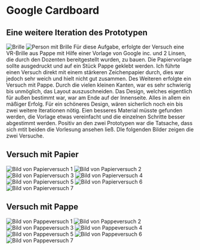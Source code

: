 # Google Cardboard
## Eine weitere Iteration des Prototypen
![Brille](img/iteration/brille.png)
![Person mit Brille](img/iteration/person_mit_brille.png)
Für diese Aufgabe, erfolgte der Versuch eine VR-Brille aus Pappe mit Hilfe einer Vorlage 
von Google inc. und 2 Linsen, die durch den Dozenten bereitgestellt wurden, zu bauen.
Die Papiervorlage sollte ausgedruckt und auf ein Stück Pappe geklebt werden. 
Ich führte einen Versuch direkt mit einem stärkeren Zeichenpapier durch, 
dies war jedoch sehr weich und hielt nicht gut zusammen. 
Des Weiteren erfolgte ein Versuch mit Pappe. 
Durch die vielen kleinen Kanten, war es sehr schwierig bis unmöglich, das Layout auszuschneiden. 
Das Design, welches eigentlich für außen bestimmt war, war am Ende auf der Innenseite. 
Alles in allem ein mäßiger Erfolg. Für ein schöneres Design, 
wären sicherlich noch ein bis zwei weitere Iterationen nötig.
Eien besseres Material müsste gefunden werden, die Vorlage etwas vereinfacht und die einzelnen Schritte besser abgestimmt werden. 
Positiv an den zwei Prototypen war die Tatsache, dass sich mtit beiden die Vorlesung ansehen ließ.
DIe folgenden Bilder zeigen die zwei Versuche.

## Versuch mit Papier

![Bild von Papierversuch 1](img/paper/paper_1.jpg)
![Bild von Papierversuch 2](img/paper/paper_2.jpg)
![Bild von Papierversuch 3](img/paper/paper_3.jpg)
![Bild von Papierversuch 4](img/paper/paper_4.jpg)
![Bild von Papierversuch 5](img/paper/paper_5.jpg)
![Bild von Papierversuch 6](img/paper/paper_6.jpg)
![Bild von Papierversuch 7](img/paper/paper_7.jpg)

## Versuch mit Pappe

![Bild von Pappeversuch 1](img/cardboard/0.jpg)
![Bild von Pappeversuch 2](img/cardboard/1.jpg)
![Bild von Pappeversuch 3](img/cardboard/2.jpg)
![Bild von Pappeversuch 4](img/cardboard/3.jpg)
![Bild von Pappeversuch 5](img/cardboard/4.jpg)
![Bild von Pappeversuch 6](img/cardboard/5.jpg)
![Bild von Pappeversuch 7](img/cardboard/6.jpg)